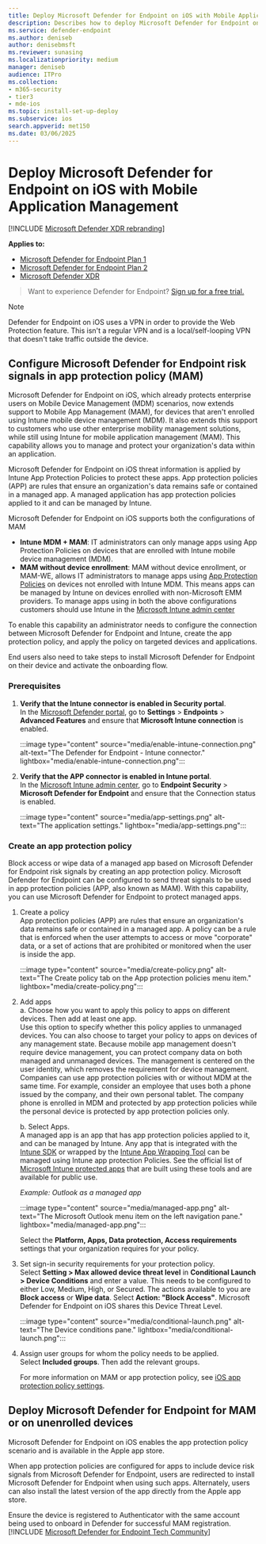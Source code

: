 ```yaml
---
title: Deploy Microsoft Defender for Endpoint on iOS with Mobile Application Management
description: Describes how to deploy Microsoft Defender for Endpoint on unenrolled iOS devices.
ms.service: defender-endpoint
ms.author: deniseb
author: denisebmsft
ms.reviewer: sunasing
ms.localizationpriority: medium
manager: deniseb
audience: ITPro
ms.collection: 
- m365-security
- tier3
- mde-ios
ms.topic: install-set-up-deploy
ms.subservice: ios
search.appverid: met150
ms.date: 03/06/2025
---
```


# Deploy Microsoft Defender for Endpoint on iOS with Mobile Application Management

[!INCLUDE [Microsoft Defender XDR rebranding](../includes/microsoft-defender.md)]

**Applies to:**
- [Microsoft Defender for Endpoint Plan 1](microsoft-defender-endpoint.md)
- [Microsoft Defender for Endpoint Plan 2](microsoft-defender-endpoint.md)
- [Microsoft Defender XDR](/defender-xdr)

> Want to experience Defender for Endpoint? [Sign up for a free trial.](https://go.microsoft.com/fwlink/p/?linkid=2225630)

> [!NOTE]
> Defender for Endpoint on iOS uses a VPN in order to provide the Web Protection feature. This isn't a regular VPN and is a local/self-looping VPN that doesn't take traffic outside the device.

## Configure Microsoft Defender for Endpoint risk signals in app protection policy (MAM)

Microsoft Defender for Endpoint on iOS, which already protects enterprise users on Mobile Device Management (MDM) scenarios, now extends support to Mobile App Management (MAM), for devices that aren't enrolled using Intune mobile device management (MDM). It also extends this support to customers who use other enterprise mobility management solutions, while still using Intune for mobile application management (MAM). This capability allows you to manage and protect your organization's data within an application.

Microsoft Defender for Endpoint on iOS threat information is applied by Intune App Protection Policies to protect these apps. App protection policies (APP) are rules that ensure an organization's data remains safe or contained in a managed app. A managed application has app protection policies applied to it and can be managed by Intune.  

Microsoft Defender for Endpoint on iOS supports both the configurations of MAM
- **Intune MDM + MAM**: IT administrators can only manage apps using App Protection Policies on devices that are enrolled with Intune mobile device management (MDM).
- **MAM without device enrollment**: MAM without device enrollment, or MAM-WE, allows IT administrators to manage apps using [App Protection Policies](/mem/intune/apps/app-protection-policy) on devices not enrolled with Intune MDM. This means apps can be managed by Intune on devices enrolled with non-Microsoft EMM providers. 
To manage apps using in both the above configurations customers should use Intune in the [Microsoft Intune admin center](https://go.microsoft.com/fwlink/?linkid=2109431)

To enable this capability an administrator needs to configure the connection between Microsoft Defender for Endpoint and Intune, create the app protection policy, and apply the policy on targeted devices and applications. 
 
End users also need to take steps to install Microsoft Defender for Endpoint on their device and activate the onboarding flow.

### Prerequisites

1. **Verify that the Intune connector is enabled in Security portal**. <br> In the [Microsoft Defender portal](https://security.microsoft.com), go to **Settings** > **Endpoints** > **Advanced Features** and ensure that **Microsoft Intune connection** is enabled.

   :::image type="content" source="media/enable-intune-connection.png" alt-text="The Defender for Endpoint - Intune connector." lightbox="media/enable-intune-connection.png":::

2. **Verify that the APP connector is enabled in Intune portal**. <br> In the [Microsoft Intune admin center](https://go.microsoft.com/fwlink/?linkid=2109431), go to **Endpoint Security** > **Microsoft Defender for Endpoint** and ensure that the Connection status is enabled.

   :::image type="content" source="media/app-settings.png" alt-text="The application settings." lightbox="media/app-settings.png":::

### Create an app protection policy

Block access or wipe data of a managed app based on Microsoft Defender for Endpoint risk signals by creating an app protection policy.
Microsoft Defender for Endpoint can be configured to send threat signals to be used in app protection policies (APP, also known as MAM). With this capability, you can use Microsoft Defender for Endpoint to protect managed apps.

1. Create a policy <br>
   App protection policies (APP) are rules that ensure an organization's data remains safe or contained in a managed app. A policy can be a rule that is enforced when the user attempts to access or move "corporate" data, or a set of actions that are prohibited or monitored when the user is inside the app. 

   :::image type="content" source="media/create-policy.png" alt-text="The Create policy tab on the App protection policies menu item." lightbox="media/create-policy.png":::

2. Add apps <br>
    a. Choose how you want to apply this policy to apps on different devices. Then add at least one app. <br>
       Use this option to specify whether this policy applies to unmanaged devices. You can also choose to target your policy to apps on devices of any management state. Because mobile app management doesn't require device management, you can protect company data on both managed and unmanaged devices. The management is centered on the user identity, which removes the requirement for device management. Companies can use app protection policies with or without MDM at the same time. For example, consider an employee that uses both a phone issued by the company, and their own personal tablet. The company phone is enrolled in MDM and protected by app protection policies while the personal device is protected by app protection policies only.

    b. Select Apps. <br>
       A managed app is an app that has app protection policies applied to it, and can be managed by Intune. Any app that is integrated with the [Intune SDK](/mem/intune/developer/app-sdk) or wrapped by the [Intune App Wrapping Tool](/mem/intune/developer/apps-prepare-mobile-application-management) can be managed using Intune app protection Policies. See the official list of [Microsoft Intune protected apps](/mem/intune/apps/apps-supported-intune-apps) that are built using these tools and are available for public use.

    *Example: Outlook as a managed app*

     :::image type="content" source="media/managed-app.png" alt-text="The Microsoft Outlook menu item on the left navigation pane." lightbox="media/managed-app.png":::
  
     Select the **Platform, Apps, Data protection, Access requirements** settings that your organization requires for your policy.

 3. Set sign-in security requirements for your protection policy. <br>
    Select **Setting > Max allowed device threat level** in **Conditional Launch > Device Conditions** and enter a value. This needs to be configured to either Low, Medium, High, or Secured. The actions available to you are **Block access** or **Wipe data**. Select  **Action:  "Block Access"**. Microsoft Defender for Endpoint on iOS shares this Device Threat Level.

    :::image type="content" source="media/conditional-launch.png" alt-text="The Device conditions pane." lightbox="media/conditional-launch.png":::

4. Assign user groups for whom the policy needs to be applied.<br>
   Select **Included groups**. Then add the relevant groups. 

   For more information on MAM or app protection policy, see [iOS app protection policy settings](/mem/intune/apps/app-protection-policy-settings-ios).

## Deploy Microsoft Defender for Endpoint for MAM or on unenrolled devices

Microsoft Defender for Endpoint on iOS enables the app protection policy scenario and is available in the Apple app store.

When app protection policies are configured for apps to include device risk signals from Microsoft Defender for Endpoint, users are redirected to install Microsoft Defender for Endpoint when using such apps. Alternately, users can also install the latest version of the app directly from the Apple app store.

Ensure the device is registered to Authenticator with the same account being used to onboard in Defender for successful MAM registration.
[!INCLUDE [Microsoft Defender for Endpoint Tech Community](../includes/defender-mde-techcommunity.md)]
